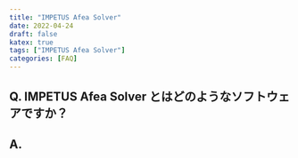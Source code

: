 ```yaml
---
title: "IMPETUS Afea Solver"
date: 2022-04-24
draft: false
katex: true
tags: ["IMPETUS Afea Solver"]
categories: [FAQ]
---
```


## Q. IMPETUS Afea Solver とはどのようなソフトウェアですか？

## A. 
